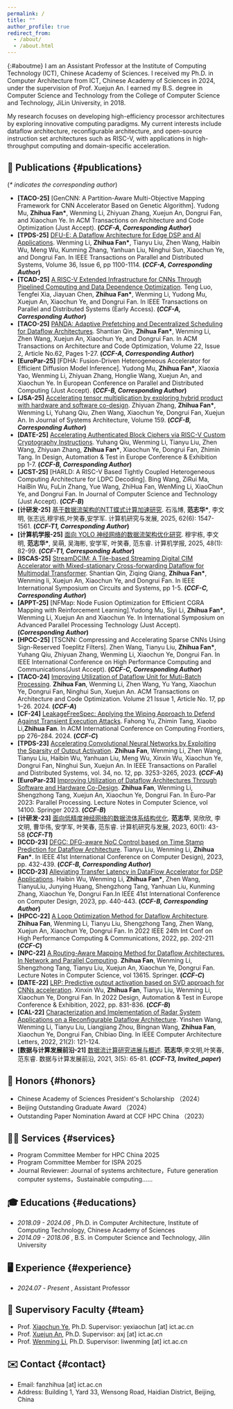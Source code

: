 ```yaml
---
permalink: /
title: ""
author_profile: true
redirect_from: 
  - /about/
  - /about.html
---
```


{:#aboutme}
I am an Assistant Professor at the Institute of Computing Technology (ICT), Chinese Academy of Sciences. I received my Ph.D. in Computer Architecture from ICT, Chinese Academy of Sciences in 2024, under the supervision of Prof. Xuejun An. I earned my B.S. degree in Computer Science and Technology from the College of Computer Science and Technology, JiLin University, in 2018.

My research focuses on developing high-efficiency processor architectures by exploring innovative computing paradigms. My current interests include dataflow architecture, reconfigurable architecture, and open-source instruction set architectures such as RISC-V, with applications in high-throughput computing and domain-specific acceleration.

## 📝 Publications {#publications}
(_* indicates the corresponding author_)


- **[TACO-25]** [GenCNN: A Partition-Aware Multi-Objective Mapping Framework for CNN Accelerator Based on Genetic Algorithm]. Yudong Mu, **Zhihua Fan\***, Wenming Li, Zhiyuan Zhang, Xuejun An, Dongrui Fan, and Xiaochun Ye. In ACM Transactions on Architecture and Code Optimization (Just Accept). **(_CCF-A, Corresponding Author_)**
- **[TPDS-25]** [DFU-E: A Dataflow Architecture for Edge DSP and AI Applications](https://dl.acm.org/doi/10.1109/TPDS.2025.3555329). Wenming Li, **Zhihua Fan\***, Tianyu Liu, Zhen Wang, Haibin Wu, Meng Wu, Kunming Zhang, Yanhuan Liu, Ninghui Sun, Xiaochun Ye, and Dongrui Fan. In IEEE Transactions on Parallel and Distributed Systems, Volume 36, Issue 6, pp 1100-1114. **(_CCF-A, Corresponding Author_)**
- **[TCAD-25]** [A RISC-V Extended Infrastructure for CNNs Through Pipelined Computing and Data Dependence Optimization](https://ieeexplore.ieee.org/stamp/stamp.jsp?tp=&arnumber=10980005). Teng Luo, Tengfei Xia, Jiayuan Chen, **Zhihua Fan\***, Wenming Li, Yudong Mu, Xuejun An, Xiaochun Ye, and Dongrui Fan. In IEEE Transactions on Parallel and Distributed Systems (Early Access). **(_CCF-A, Corresponding Author_)**
- **[TACO-25]**  [PANDA: Adaptive Prefetching and Decentralized Scheduling for Dataflow Architectures](https://dl.acm.org/doi/full/10.1145/3721288). Shantian Qin, **Zhihua Fan\***, Wenming Li, Zhen Wang, Xuejun An, Xiaochun Ye, and Dongrui Fan. In ACM Transactions on Architecture and Code Optimization, Volume 22, Issue 2, Article No.62, Pages 1-27. **(_CCF-A, Corresponding Author_)**
- **[EuroPar-25]** [FDHA: Fusion-Driven Heterogeneous Accelerator for Efficient Diffusion Model Inference]. Yudong Mu, **Zhihua Fan\***, Xiaoxia Yao, Wenming Li, Zhiyuan Zhang, Honglie Wang, Xuejun An, and Xiaochun Ye. In European Conference on Parallel and Distributed Computing (Just Accept). **(_CCF-B, Corresponding Author_)**
- **[JSA-25]**  [Accelerating tensor multiplication by exploring hybrid product with hardware and software co-design](https://www.sciencedirect.com/science/article/abs/pii/S1383762125000050). Zhiyuan Zhang, **Zhihua Fan\***, Wenming Li, Yuhang Qiu, Zhen Wang, Xiaochun Ye, Dongrui Fan, Xuejun An. In Journal of Systems Architecture, Volume 159. **(_CCF-B, Corresponding Author_)**
- **[DATE-25]** [Accelerating Authenticated Block Ciphers via RISC-V Custom Cryptography Instructions](https://ieeexplore.ieee.org/abstract/document/10992864). Yuhang Qiu, Wenming Li, Tianyu Liu, Zhen Wang, Zhiyuan Zhang, **Zhihua Fan\***, Xiaochun Ye, Dongrui Fan, Zhimin Tang.  In Design, Automation & Test in Europe Conference & Exhibition pp 1-7. **(_CCF-B, Corresponding Author_)**
- **[JCST-25]** [HARLD: A RISC-V Based Tightly Coupled Heterogeneous Computing Architecture for LDPC Decoding]. Bing Wang, ZiRui Ma, HaiBin Wu, FuLin Zhang, Yue Wang, ZhiHua Fan, WenMing Li, XiaoChun Ye, and Dongrui Fan.  In Journal of Computer Science and Technology (Just Accept). **(_CCF-B_)**
- **[计研发-25]** [基于数据流架构的NTT蝶式计算加速研究](https://crad.ict.ac.cn/cn/article/pdf/preview/10.7544/issn1000-1239.202550160.pdf). 石泓博, **范志华\***, 李文明, 张志远,穆宇栋,叶笑春,安学军. 计算机研究与发展, 2025, 62(6): 1547-1561. **(_CCF-T1, Corresponding Author_)**
- **[计算机学报-25]** [面向 YOLO 神经网络的数据流架构优化研究](http://cjc.ict.ac.cn/online/onlinepaper/myd-202518122910.pdf). 穆宇栋, 李文明, **范志华\***, 吴萌, 吴海彬, 安学军, 叶笑春, 范东睿. 计算机学报, 2025, 48(1): 82-99. **(_CCF-T1, Corresponding Author_)**
- **[ISCAS-25]** [StreamDCIM: A Tile-based Streaming Digital CIM Accelerator with Mixed-stationary Cross-forwarding Dataflow for Multimodal Transformer](https://arxiv.org/abs/2502.05798). Shantian Qin, Ziqing Qiang, **Zhihua Fan\***, Wenming li, Xuejun An, Xiaochun Ye, and Dongrui Fan. In IEEE International Symposium on Circuits and Systems, pp 1-5. **(_CCF-C, Corresponding Author_)**
- **[APPT-25]**  [NFMap: Node Fusion Optimization for Efficient CGRA Mapping with Reinforcement Learning].Yudong Mu, Siyi Li, **Zhihua Fan\***, Wenming Li, Xuejun An and Xiaochun Ye. In International Symposium on Advanced Parallel Processing Technology (Just Accept). **(_Corresponding Author_)**
- **[HPCC-25]**  [TSCNN: Compressing and Accelerating Sparse CNNs Using Sign-Reserved Toeplitz Filters]. Zhen Wang, Tianyu Liu, **Zhihua Fan\***, Yuhang Qiu, Zhiyuan Zhang, Wenming Li, Xiaochun Ye, Dongrui Fan. In IEEE International Conference on High Performance Computing and Communications(Just Accept). **(_CCF-C, Corresponding Author_)**
- **[TACO-24]**  [Improving Utilization of Dataflow Unit for Muti-Batch Processing](https://dl.acm.org/doi/full/10.1145/3637906). **Zhihua Fan**, Wenming Li, Zhen Wang, Yu Yang, Xiaochun Ye, Dongrui Fan, Ninghui Sun, Xuejun An. ACM Transactions on Architecture and Code Optimization. Volume 21 Issue 1, Article No. 17, pp 1–26. 2024. **(_CCF-A_)**
-  **[CF-24]**  [LeakageFreeSpec: Applying the Wiping Approach to Defend Against Transient Execution Attacks](https://dl.acm.org/doi/epdf/10.1145/3649153.3649202). Fahong Yu, Zhimin Tang, Xiaobo Li,**Zhihua Fan**. In  ACM International Conference on Computing Frontiers, pp 276–284. 2024. **(_CCF-C_)**
- **[TPDS-23]** [Accelerating Convolutional Neural Networks by Exploiting the Sparsity of Output Activation](https://ieeexplore.ieee.org/abstract/document/10286398). **Zhihua Fan**, Wenming Li, Zhen Wang, Tianyu Liu, Haibin Wu, Yanhuan Liu, Meng Wu, Xinxin Wu, Xiaochun Ye, Dongrui Fan, Ninghui Sun, Xuejun An.  In IEEE Transactions on Parallel and Distributed Systems, vol. 34, no. 12, pp. 3253-3265, 2023.  **(_CCF-A_)**
- **[EuroPar-23]** [Improving Utilization of Dataflow Architectures Through Software and Hardware Co-Design](https://link.springer.com/chapter/10.1007/978-3-031-39698-4_17). **Zhihua Fan**, Wenming Li, Shengzhong Tang, Xuejun An, Xiaochun Ye, Dongrui Fan.  In Euro-Par 2023: Parallel Processing. Lecture Notes in Computer Science, vol 14100. Springer 2023.  **(_CCF-B_)**
- **[计研发-23]** [面向低精度神经网络的数据流体系结构优化](https://crad.ict.ac.cn/cn/article/pdf/preview/10.7544/issn1000-1239.202111275.pdf). **范志华**, 吴欣欣, 李文明, 曹华伟, 安学军, 叶笑春, 范东睿. 计算机研究与发展, 2023, 60(1): 43-58 **(_CCF-T1_)**
- **[ICCD-23]**  [DFGC: DFG-aware NoC Control based on Time Stamp Prediction for Dataflow Architecture](https://ieeexplore.ieee.org/abstract/document/10360981). Tianyu Liu, Wenming Li, **Zhihua Fan\***. In IEEE 41st International Conference on Computer Design), 2023, pp. 432-439. **(_CCF-B, Corresponding Author_)**
- **[ICCD-23]**  [Alleviating Transfer Latency in DataFlow Accelerator for DSP Applications](https://ieeexplore.ieee.org/abstract/document/10360976).  Haibin Wu, Wenming Li, **Zhihua Fan\***, Zhen Wang, TianyuLiu, Junying Huang, Shengzhong Tang, Yanhuan Liu, Kunming Zhang, Xiaochun Ye, Dongrui Fan.In IEEE 41st International Conference on Computer Design, 2023, pp. 440-443. **(_CCF-B, Corresponding Author_)**
- **[HPCC-22]** [A Loop Optimization Method for Dataflow Architecture](https://ieeexplore.ieee.org/abstract/document/10074943). **Zhihua Fan**, Wenming Li, Tianyu Liu, Shengzhong Tang, Zhen Wang, Xuejun An, Xiaochun Ye, Dongrui Fan. In 2022 IEEE 24th Int Conf on High Performance Computing & Communications, 2022, pp. 202-211 **(_CCF-C_)**
- **[NPC-22]** [A Routing-Aware Mapping Method for Dataflow Architectures. In Network and Parallel Computing](https://link.springer.com/chapter/10.1007/978-3-031-21395-3_1). **Zhihua Fan**, Wenming Li, Shengzhong Tang, Tianyu Liu, Xuejun An, Xiaochun Ye, Dongrui Fan. Lecture Notes in Computer Science, vol 13615. Springer.  **(_CCF-C_)**
- **[DATE-22]** [LRP: Predictive output activation based on SVD approach for CNNs acceleration](https://ieeexplore.ieee.org/abstract/document/9774744). Xinxin Wu, **Zhihua Fan**, Tianyu Liu, Wenming Li, Xiaochun Ye, Dongrui Fan. In 2022 Design, Automation & Test in Europe Conference & Exhibition, 2022, pp. 831-836. **(_CCF-B_)**
- **[CAL-22]** [Characterization and Implementation of Radar System Applications on a Reconfigurable Dataflow Architecture](https://ieeexplore.ieee.org/document/9924542). Yinshen Wang,  Wenming Li, Tianyu Liu, Liangjiang Zhou, Bingnan Wang, **Zhihua Fan**, Xiaochun Ye, Dongrui Fan, Chibiao Ding. In IEEE Computer Architecture Letters, 2022, 21(2): 121-124.
- **[数据与计算发展前沿-21]** [数据流计算研究进展与概述](http://www.jfdc.cnic.cn/CN/10.11871/jfdc.issn.2096-742X.2021.05.005). **范志华**,李文明,叶笑春,范东睿. 数据与计算发展前沿, 2021, 3(5): 65-81. **(_CCF-T3, Invited_paper_)**


## 🌟 Honors {#honors}

- Chinese Academy of Sciences President's Scholarship （2024）
- Beijing Outstanding Graduate Award （2024）
- Outstanding Paper Nomination Award at CCF HPC China （2023）

## 👨‍🏫 Services {#services}

- Program Committee Member for HPC China 2025
- Program Committee Member for ISPA 2025
- Journal Reviewer: Journal of systems architecture，Future generation computer systems，Sustainable computing......


## 🎓 Educations {#educations}
- _2018.09 - 2024.06_ ,  Ph.D. in Computer Architecture, Institute of Computing Technology, Chinese Academy of Sciences
- _2014.09 - 2018.06_ ,  B.S. in Computer Science and Technology, Jilin University



## 🖥️ Experience {#experience}
- _2024.07_ - _Present_ ,  Assistant Professor

## 👥 Supervisory Faculty {#team}

- Prof. [Xiaochun Ye](http://www.ict.cas.cn/sourcedb/cn/jssrck/201411/t20141115_4253437.html), Ph.D. Supervisor: yexiaochun [at] ict.ac.cn
- Prof. [Xuejun An](http://www.ict.cas.cn/sourcedb/cn/jssrck/200909/t20090917_2496581.html), Ph.D. Supervisor: axj [at] ict.ac.cn 
- Prof. [Wenming Li](http://www.ict.cas.cn/sourcedb/cn/jssrck/201810/t20181030_5151416.html), Ph.D. Supervisor: liwenming [at] ict.ac.cn

## ✉️ Contact {#contact}

- Email: fanzhihua [at] ict.ac.cn
- Address: Building 1, Yard 33, Wensong Road, Haidian District, Beijing, China


